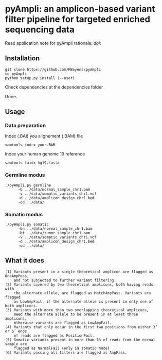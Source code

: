 # pyAmpli: an amplicon-based variant filter pipeline for targeted enriched sequencing data
Read application note for pyAmpli rationale: <I>doi: </I>


## Installation

```
git clone https://github.com/MBeyens/pyAmpli
cd pyAmpli
python setup.py install (--user)
```

Check dependencies at the dependencies folder

Done.

## Usage

### Data preparation
Index (.BAI) you alignement (.BAM) file
``` 
samtools index your.BAM
```

Index your human genome 19 reference
``` 
samtools faidx hg19.fasta
```

### Germline modus

``` 
./pyAmpli.py germline 
      -b ../data/normal_sample_chr1.bam 
      -v ../data/somatic_variants_chr1.vcf 
      -d ../data/amplicon_design_chr1.bed 
      -od ../data/
```


### Somatic modus

``` 
./pyAmpli.py somatic 
      -bn ../data/normal_sample_chr1.bam 
      -bt ../data/tumor_sample_chr1.bam 
      -v ../data/somatic_variants_chr1.vcf 
      -d ../data/amplicon_design_chr1.bed 
      -od ../data/
```


## What it does
    (1)	Variants present in a single theoretical amplicon are flagged as OneAmpPass, 
        and not subjected to further variant filtering. 
    (2)	Variants covered by two theoretical amplicons, both having reads with 
        the alternate allele, are flagged as MatchAmpPass. Variants are flagged 
        as LowAmpFail, if the alternate allele is present in only one of both amplicons.
    (3)	Variants with more than two overlapping theoretical amplicons, 
        need the alternate allele to be present in at least three amplicons, 
        otherwise variants are flagged as LowAmpFail.
    (4)	Variants that only occur in the first two positions from either 3’ or 5’ ends 
        of reads are flagged as PositionFail.
    (5)	Somatic variants present in more than 1% of reads from the normal sample are 
        flagged as NormalFail (only in somatic mode)
    (6)	Variants passing all filters are flagged as AmpPass.
